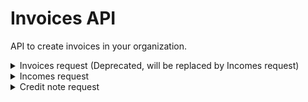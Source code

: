 # Invoices API
API to create invoices in your organization.

<details>
<br>
<summary>Invoices request (Deprecated, will be replaced by Incomes request)</summary>
Your request must have the following informations:

* Headers  
`Authorization: Bearer your_token`

* Method  
`POST`

* Content-Type  
`application/json`

* Body  
```json
{
  "addressRaw": "9 rue Lacuée, 75012 Paris",
  "address": {
    "city": "Paris",
    "country": "France",
    "postalCode": "75012",
    "street": "9 rue Lacuée",
  },
  "amountExcludingTaxes": 100,
  "client": "Client",
  "dueDateDays": 30,
  "externalId": "ExternalId",
  "invoiceDate": "01/01/2020",
  "reference": "reference",
  "siret": "888888888888",
  "vat": 20,
  "vatNumber": "FR99999999999",
}
```  
```ts
Interface Address = {
  city: string;
  country: string; 
  postalCode: string;
  street: string;
}

Interface Invoices = {
  addressRaw: string; // Address to String with street, postal code & city
  address: Address; // Client address
  amountExcludingTaxes: number; // HT amount.
  client: string;  // Client name.
  dueDateDays: number; // Payments at X days. If 0, payment on receipt of invoice.
  externalId: string; // Your own invoice id.
  invoiceDate: string;  // Format: yyyy/mm/dd.
  reference?: string; // Invoice's references, ex: Consultant name etc.
  siret?: string // Client siret
  vat: number;  // TVA amount.
  vatNumber?: string; // Client VAT number
}
```

:warning: A least one of __addressRaw__ or __address__ fields are required.

## Response

#### Succes 
```json
{
  "statusCode": 200,
  "message": "OK"
}
```
#### Errors  
- Bad Request :
```json
{
    "statusCode": 400,
    "message": "Bad Request"
}
```
<br>

- Unauthorized :
```json
{
    "statusCode": 401,
    "message": "Unauthorized"
}
```
<br>

- VAT error :
```json
{
    "statusCode": 400,
    "error": "vat percentage must be an official vat, 0 - 2.1 - 5.5 - 10 - 20. Your percentage is equal to 25% !"
}
```
<br>

- Server Error :
```json
{
    "statusCode": 500,
    "message": "Internal Server Error",
}
```
<br>
</details>

<details>
<br>
<summary>Incomes request</summary>
Your request must have the following informations:

* Headers  
  `Authorization: Bearer your_token`

* Method  
  `POST`

* Path
 `/sales/uploadable-incomes`

* Content-Type  
  `multipart/mixed`

* Multipart Body

  - addressRaw: string
  - amountExcludingTaxes: string
  - client: string
  - city: string
  - country: string
  - currencyCode: string
  - dueDateDays: string
  - externalId: string
  - externalNumber: string
  - file: File
  - invoiceDate: string
  - postalCode: string
  - reference: string
  - siret: string
  - street: string
  - vat: string
  - vatNumber: string

```ts
interface IncomeInvoice {
    addressRaw: string; // Address to String with street, postal code & city
    amountExcludingTaxes: string; // HT amount.
    client: string;  // Client name.
    city: string; // Client city 
    country: string; // Client country 
    currencyCode: string;  // currencyCode EUR USD
    dueDateDays: string; // Payments at X days. If 0, payment on receipt of invoice.
    externalId: string; // Your own invoice id.
    externalNumber?: string; // Your own invoice id.
    file?: File, // Invoice pdf file to upload
    invoiceDate: string;  // Format: yyyy/mm/dd.
    postalCode: string; // Client postalCode 
    reference?: string; // Invoice's references, ex: Consultant name etc.
    siret?: string // Client siret
    street: string; // Client street 
    vat: string;  // TVA amount.
    vatNumber?: string; // Client VAT number
}
```

Attention le fichier ne doit pas peser plus de 15MO.


## Response

#### Succes
```json
{
  "statusCode": 200,
  "message": "OK"
}
```
#### Errors
- Bad Request :
```json
{
    "statusCode": 400,
    "message": "Bad Request"
}
```
<br>

- Unauthorized :
```json
{
    "statusCode": 401,
    "message": "Unauthorized"
}
```
<br>

- VAT error :
```json
{
    "statusCode": 400,
    "error": "vat percentage must be an official vat, 0 - 2.1 - 5.5 - 10 - 20. Your percentage is equal to 25% !"
}
```
<br>

- Server Error :
```json
{
    "statusCode": 500,
    "message": "Internal Server Error",
}
```
<br>
</details>


<details>
<summary>Credit note request</summary>
<br>
Your request must have the following informations:

* Headers  
`Authorization: Bearer your_token`

* Method  
`POST`

* Content-Type  
`application/json`

* Body  
```json
{
  "amountExcludingTaxes": 100,
  "refIncome": "refIncome",
  "invoiceDate": "01/01/2020",
}
```
```ts
Interface Invoices = {
  amountExcludingTaxes: number; // HT amount.
  refIncome: string; // Your own income id.
  invoiceDate: string;  // Format: yyyy/mm/dd.
}
``` 

## Response

#### Succes 
```json
{
  "statusCode": 200,
  "message": "OK"
}
```
#### Errors  
- Bad Request :
```json
{
    "statusCode": 400,
    "message": "Bad Request"
}
```
<br>

- Unauthorized :
```json
{
    "statusCode": 401,
    "message": "Unauthorized"
}
```
<br>

- Server Error :
```json
{
    "statusCode": 500,
    "message": "Internal Server Error",
}
```
<br>
</details>
